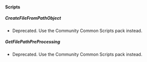 
#### Scripts
##### CreateFileFromPathObject
- Deprecated. Use the Community Common Scripts pack instead.

##### GetFilePathPreProcessing
- Deprecated. Use the Community Common Scripts pack instead.